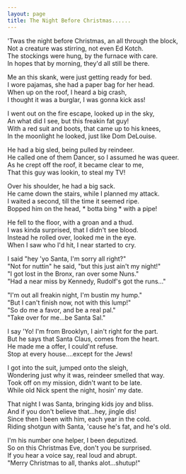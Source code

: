 ```yaml
---
layout: page
title: The Night Before Christmas......
---
```


'Twas the night before Christmas, an all through the block,<br>
Not a creature was stirring, not even Ed Kotch.<br>
The stockings were hung, by the furnace with care.<br>
In hopes that by morning, they'd all still be there.
 
Me an this skank, were just getting ready for bed.<br>
I wore pajamas, she had a paper bag for her head.<br>
When up on the roof, I heard a big crash,<br>
I thought it was a burglar, I was gonna kick ass!
 
I went out on the fire escape, looked up in the sky,<br>
An what did I see, but this freakin fat guy!<br>
With a red suit and boots, that came up to his knees,<br>
In the moonlight he looked, just like Dom DeLouise.
 
He had a big sled, being pulled by reindeer.<br>
He called one of them Dancer, so I assumed he was queer.<br>
As he crept off the roof, it became clear to me,<br>
That this guy was lookin, to steal my TV!
 
Over his shoulder, he had a big sack.<br>
He came down the stairs, while I planned my attack.<br>
I waited a second, till the time it seemed ripe.<br>
Bopped him on the head, * botta bing * with a pipe!
 
He fell to the floor, with a groan and a thud.<br>
I was kinda surprised, that I didn't see blood.<br>
Instead he rolled over, looked me in the eye.<br>
When I saw who I'd hit, I near started to cry.
 
I said "hey 'yo Santa, I'm sorry all right?"<br>
"Not for nuttin" he said, "but this just ain't my night!"<br>
"I got lost in the Bronx, ran over some Nuns."<br>
"Had a near miss by Kennedy, Rudolf's got the runs..."
 
"I'm out all freakin night, I'm bustin my hump."<br>
"But I can't finish now, not with this lump!"<br>
"So do me a favor, and be a real pal."<br>
"Take over for me...be Santa Sal."
 
I say 'Yo! I'm from Brooklyn, I ain't right for the part.<br>
But he says that Santa Claus, comes from the heart.<br>
He made me a offer, I could'nt refuse.<br>
Stop at every house....except for the Jews!
 
I got into the suit, jumped onto the sleigh,<br>
Wondering just why it was, reindeer smelled that way.<br>
Took off on my mission, didn't want to be late.<br>
While old Nick spent the night, hosin' my date.
 
That night I was Santa, bringing kids joy and bliss.<br>
And if you don't believe that...hey, jingle dis!<br>
Since then I been with him, each year in the cold.<br>
Riding shotgun with Santa, 'cause he's fat, and he's old.
 
I'm his number one helper, I been deputized.<br>
So on this Christmas Eve, don't you be surprised.<br>
If you hear a voice say, real loud and abrupt.<br>
"Merry Christmas to all, thanks alot...shutup!"
